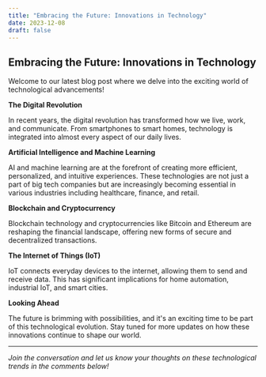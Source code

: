 ```yaml
---
title: "Embracing the Future: Innovations in Technology"
date: 2023-12-08
draft: false
---
```


## Embracing the Future: Innovations in Technology

Welcome to our latest blog post where we delve into the exciting world of technological advancements!

**The Digital Revolution**

In recent years, the digital revolution has transformed how we live, work, and communicate. From smartphones to smart homes, technology is integrated into almost every aspect of our daily lives.

**Artificial Intelligence and Machine Learning**

AI and machine learning are at the forefront of creating more efficient, personalized, and intuitive experiences. These technologies are not just a part of big tech companies but are increasingly becoming essential in various industries including healthcare, finance, and retail.

**Blockchain and Cryptocurrency**

Blockchain technology and cryptocurrencies like Bitcoin and Ethereum are reshaping the financial landscape, offering new forms of secure and decentralized transactions.

**The Internet of Things (IoT)**

IoT connects everyday devices to the internet, allowing them to send and receive data. This has significant implications for home automation, industrial IoT, and smart cities.

**Looking Ahead**

The future is brimming with possibilities, and it's an exciting time to be part of this technological evolution. Stay tuned for more updates on how these innovations continue to shape our world.

---

*Join the conversation and let us know your thoughts on these technological trends in the comments below!*

